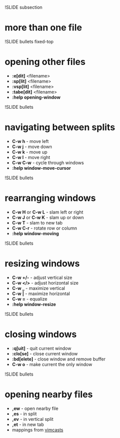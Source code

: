 !SLIDE subsection

# more than one file #

!SLIDE bullets fixed-top

# opening other files

* <b>:e[dit]</b> &lt;filename>
* <b>:sp[lit]</b> &lt;filename>
* <b>:vsp[lit]</b> &lt;filename>
* <b>:tabe[dit]</b> &lt;filename>
* <b>:help opening-window</b>

!SLIDE bullets

# navigating between splits

* <b>C-w h</b> - move left
* <b>C-w j</b> - move down
* <b>C-w k</b> - move up
* <b>C-w l</b> - move right
* <b>C-w C-w</b> - cycle through windows
* <b>:help window-move-cursor</b>

!SLIDE bullets

# rearranging windows

* <b>C-w H</b> or <b>C-w L</b> - slam left or right
* <b>C-w J</b> or <b>C-w K</b> - slam up or down
* <b>C-w T</b> - slam to new tab
* <b>C-w C-r</b> - rotate row or column
* <b>:help window-moving</b>

!SLIDE bullets

# resizing windows

* <b>C-w +/-</b> - adjust vertical size
* <b>C-w &lt;/&gt;</b> - adjust horizontal size
* <b>C-w _</b> - maximize vertical
* <b>C-w |</b> - maximize horizontal
* <b>C-w =</b> - equalize
* <b>:help window-resize</b>

!SLIDE bullets

# closing windows

* <b>:q[uit]</b> - quit current window
* <b>:clo[se]</b> - close current window
* <b>:bd[elete]</b> - close window and remove buffer
* <b>C-w o</b> - make current the only window

!SLIDE bullets

# opening nearby files

* <b>,ew</b> - open nearby file
* <b>,es</b> - in split
* <b>,ev</b> - in vertical split
* <b>,et</b> - in new tab
* mappings from [vimcasts](http://vimcasts.org/episodes/the-edit-command/)

